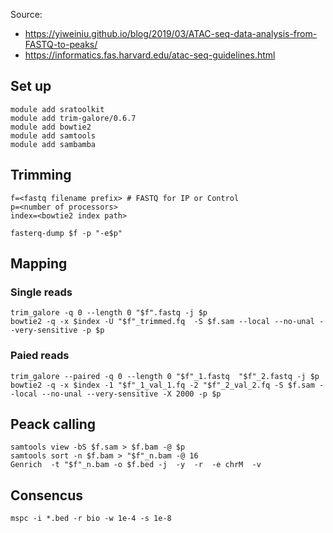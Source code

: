 Source: 
* https://yiweiniu.github.io/blog/2019/03/ATAC-seq-data-analysis-from-FASTQ-to-peaks/
* https://informatics.fas.harvard.edu/atac-seq-guidelines.html
## Set up
```
module add sratoolkit
module add trim-galore/0.6.7 
module add bowtie2 
module add samtools
module add sambamba
```
## Trimming
```
f=<fastq filename prefix> # FASTQ for IP or Control
p=<number of processors>
index=<bowtie2 index path>

fasterq-dump $f -p "-e$p"
```
## Mapping
### Single reads
```
trim_galore -q 0 --length 0 "$f".fastq -j $p
bowtie2 -q -x $index -U "$f"_trimmed.fq  -S $f.sam --local --no-unal --very-sensitive -p $p
```
### Paied reads
```
trim_galore --paired -q 0 --length 0 "$f"_1.fastq  "$f"_2.fastq -j $p
bowtie2 -q -x $index -1 "$f"_1_val_1.fq -2 "$f"_2_val_2.fq -S $f.sam --local --no-unal --very-sensitive -X 2000 -p $p
```
## Peack calling
```
samtools view -bS $f.sam > $f.bam -@ $p
samtools sort -n $f.bam > "$f"_n.bam -@ 16
Genrich  -t "$f"_n.bam -o $f.bed -j  -y  -r  -e chrM  -v
```
## Consencus
```
mspc -i *.bed -r bio -w 1e-4 -s 1e-8
```
